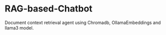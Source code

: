 # RAG-based-Chatbot 
Document context retrieval agent using Chromadb, OllamaEmbeddings and llama3 model.
